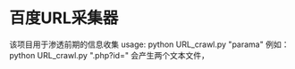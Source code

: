 
# 百度URL采集器
该项目用于渗透前期的信息收集
usage:
python URL_crawl.py "parama"
例如：
python URL_crawl.py ".php?id="
会产生两个文本文件，

